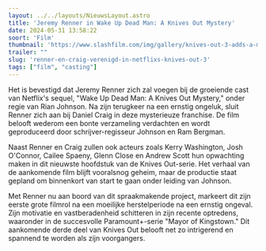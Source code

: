 ```yaml
---
layout: ../../layouts/NieuwsLayout.astro
title: 'Jeremy Renner in Wake Up Dead Man: A Knives Out Mystery'
date: 2024-05-31 13:58:22
soort: 'Film'
thumbnail: 'https://www.slashfilm.com/img/gallery/knives-out-3-adds-a-marvel-star-and-history-hints-that-hes-the-murderer/intro-1717088225.jpg'
trailer: ""
slug: 'renner-en-craig-verenigd-in-netflixs-knives-out-3'
tags: ["film", "casting"]
---
```


Het is bevestigd dat Jeremy Renner zich zal voegen bij de groeiende cast van Netflix's sequel, "Wake Up Dead Man: A Knives Out Mystery," onder regie van Rian Johnson. Na zijn terugkeer na een ernstig ongeluk, sluit Renner zich aan bij Daniel Craig in deze mysterieuze franchise. De film belooft wederom een bonte verzameling verdachten en wordt geproduceerd door schrijver-regisseur Johnson en Ram Bergman.

Naast Renner en Craig zullen ook acteurs zoals Kerry Washington, Josh O'Connor, Cailee Spaeny, Glenn Close en Andrew Scott hun opwachting maken in dit nieuwste hoofdstuk van de Knives Out-serie. Het verhaal van de aankomende film blijft vooralsnog geheim, maar de productie staat gepland om binnenkort van start te gaan onder leiding van Johnson.

Met Renner nu aan boord van dit spraakmakende project, markeert dit zijn eerste grote filmrol na een moeilijke herstelperiode na een ernstig ongeval. Zijn motivatie en vastberadenheid schitteren in zijn recente optredens, waaronder in de succesvolle Paramount+-serie "Mayor of Kingstown." Dit aankomende derde deel van Knives Out belooft net zo intrigerend en spannend te worden als zijn voorgangers.
